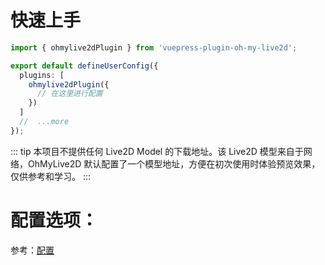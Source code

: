 # 快速上手

```ts
import { ohmylive2dPlugin } from 'vuepress-plugin-oh-my-live2d';

export default defineUserConfig({
  plugins: [
    ohmylive2dPlugin({
      // 在这里进行配置
    })
  ]
  //  ...more
});
```

::: tip
本项目不提供任何 Live2D Model 的下载地址。该 Live2D 模型来自于网络，OhMyLive2D 默认配置了一个模型地址，方便在初次使用时体验预览效果，仅供参考和学习。
:::

# 配置选项：

参考：[配置](/zh/configure/)
